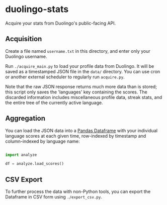 # duolingo-stats

Acquire your stats from Duolingo's public-facing API.

## Acquisition

Create a file named `username.txt` in this directory, and enter only
your Duolingo username.

Run `./acquire_main.py` to load your profile data from Duolingo. It
will be saved as a timestamped JSON file in the `data/` directory.
You can use cron or another external scheduler to regularly run
`acquire.py`.

Note that the raw JSON response returns much more data than is stored;
this script only saves the 'languages' key containing the scores.
The discarded information includes miscellaneous profile data, streak
stats, and the entire tree of the currently active language.

## Aggregation

You can load the JSON data into a [Pandas Dataframe](https://pandas.pydata.org/)
with your individual language scores at each given time, row-indexed by timestamp
and column-indexed by language name:

```python

import analyze

df = analyze.load_scores()
```

## CSV Export

To further process the data with non-Python tools, you can export the
Dataframe in CSV form using `./export_csv.py`.
